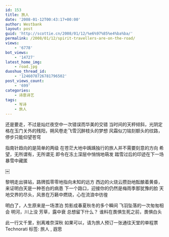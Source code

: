 ```yaml
---
id: 153
title: 旅人
date: '2008-01-12T00:43:17+00:00'
author: Westbank
layout: post
guid: 'http://scottie.cn/2008/01/12/%e6%97%85%e4%ba%ba/'
permalink: /2008/01/12/spirit-travellers-are-on-the-road/
views:
    - '6778'
bot_views:
    - '14727'
latest_home_img:
    - road.jpg
duoshuo_thread_id:
    - '1246078726781796502'
post_views_count:
    - '699'
categories:
    - 诗意诗艺
tags:
    - 写诗
    - 旅人
---
```


还是要走，不过是灿烂夜空中一次错误而华美的交错
当时间的天枰倾斜，光阴定格在玉门关外的残阳，朔风卷走飞雪沉醉枝头的梦想
风霜似刀铭刻额头的纹路，停步只能仰望苍穹

指南针趋向的是简单的两级
在苍茫大地中踽踽独行的旅人并不需要刻意的方向
希望，无所谓有，无所谓无
即令在冻土深层中悄悄地萌发
踏雪过后的印迹在下一场暴雪中藏匿

￼

黎明走出驿站，路牌孤零零地指向未知的远方
西边的火烧云攒劲地酝酿着黄昏，来证明白天是一种苍白的病患
下一个路口，迎接你的仍然是梅雨季那犹豫的脸
天地交界的尽头，风景在万籁中燃烧，心在流浪中彷徨

明白了，人生原来是一场漂泊
剪影成春夏秋冬的多个瞬间
飞羽坠落的一次匆匆相会
明河，川上没
芳草，露中衰
总想留下什么？
谁料在畏惧生死之前，畏惧白头


此一行又千里，别离难奈深秋
如果可以，请为旅人预订一张通往天堂的单程票
Technorati 标签: 旅人 , 遐思